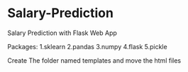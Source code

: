 # Salary-Prediction
Salary Prediction with Flask Web App

Packages:
1.sklearn
2.pandas
3.numpy
4.flask
5.pickle

Create The folder named templates and move the html files

